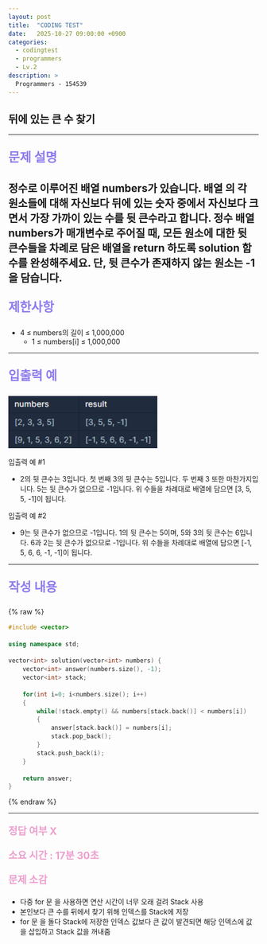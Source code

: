 ```yaml
---
layout: post
title:  "CODING TEST"
date:   2025-10-27 09:00:00 +0900
categories:
  - codingtest
  - programmers
  - Lv.2
description: >
  Programmers - 154539
---
```

## 뒤에 있는 큰 수 찾기

---

<p style = "color:#8f7cee; font-size:25px; font-weight:bold">
문제 설명
</p>

정수로 이루어진 배열 numbers가 있습니다. 배열 의 각 원소들에 대해 자신보다 뒤에 있는 숫자 중에서 자신보다 크면서 가장 가까이 있는 수를 뒷 큰수라고 합니다.
정수 배열 numbers가 매개변수로 주어질 때, 모든 원소에 대한 뒷 큰수들을 차례로 담은 배열을 return 하도록 solution 함수를 완성해주세요. 단, 뒷 큰수가 존재하지 않는 원소는 -1을 담습니다.
---

<p style = "color:#8f7cee; font-size:25px; font-weight:bold">
제한사항
</p>

- 4 ≤ numbers의 길이 ≤ 1,000,000
    - 1 ≤ numbers[i] ≤ 1,000,000

---

<p style = "color:#8f7cee; font-size:25px; font-weight:bold">
입출력 예
</p>

<img src = "/assets/img/codingtest/154539.png" width = "300" height = "105">

입출력 예 #1
- 2의 뒷 큰수는 3입니다. 첫 번째 3의 뒷 큰수는 5입니다. 두 번째 3 또한 마찬가지입니다. 5는 뒷 큰수가 없으므로 -1입니다. 위 수들을 차례대로 배열에 담으면 [3, 5, 5, -1]이 됩니다.

입출력 예 #2
- 9는 뒷 큰수가 없으므로 -1입니다. 1의 뒷 큰수는 5이며, 5와 3의 뒷 큰수는 6입니다. 6과 2는 뒷 큰수가 없으므로 -1입니다. 위 수들을 차례대로 배열에 담으면 [-1, 5, 6, 6, -1, -1]이 됩니다.

---

<p style = "color:#8f7cee; font-size:25px; font-weight:bold">
작성 내용
</p>

{% raw %}
```cpp
#include <vector>

using namespace std;

vector<int> solution(vector<int> numbers) {
    vector<int> answer(numbers.size(), -1);
    vector<int> stack;
    
    for(int i=0; i<numbers.size(); i++)
    {
        while(!stack.empty() && numbers[stack.back()] < numbers[i])
        {
            answer[stack.back()] = numbers[i];
            stack.pop_back();
        }
        stack.push_back(i);
    }
    
    return answer;
}
```
{% endraw %}

---

<p style = "color:#ed9ece; font-size:20px; font-weight:bold">
정답 여부 X
</p>

<p style = "color:#ed9ece; font-size:20px; font-weight:bold">
소요 시간 : 17분 30초
</p>

<p style = "color:#ed9ece; font-size:20px; font-weight:bold">
문제 소감
</p>

- 다중 for 문 을 사용하면 연산 시간이 너무 오래 걸려 Stack 사용
- 본인보다 큰 수를 뒤에서 찾기 위해 인덱스를 Stack에 저장
- for 문 을 돌다 Stack에 저장한 인덱스 값보다 큰 값이 발견되면 해당 인덱스에 값을 삽입하고 Stack 값을 꺼내줌